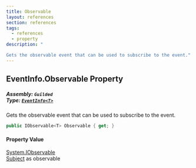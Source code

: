 ```yaml
---
title: Observable
layout: references
section: references
tags:
  - references
  - property
description: "

Gets the observable event that can be used to subscribe to the event."
---
```


## EventInfo<T>.Observable Property
##### **Assembly:** `Guilded`<br/>**Type:** [`EventInfo<T>`](EventInfo_T_ 'Guilded.EventInfo<T>')

Gets the observable event that can be used to subscribe to the event.

```csharp
public IObservable<T> Observable { get; }
```

#### Property Value
[System.IObservable](https://docs.microsoft.com/en-us/dotnet/api/System.IObservable 'System.IObservable')  
[Subject](EventInfo_T_.Subject 'Guilded.EventInfo<T>.Subject') as observable